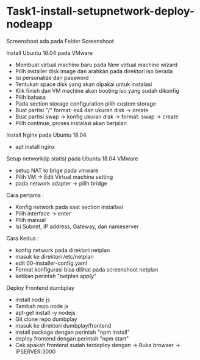 # Task1-install-setupnetwork-deploy-nodeapp
Screenshoot ada pada Folder Screenshoot


Install Ubuntu 18.04 pada VMware
- Membuat virtual machine baru pada New virtual machine wizard
- Pilih installer disk image dan arahkan pada direktori iso berada
- Isi personalize dan password
- Tentukan space disk yang akan dipakai untuk instalasi
- Klik finish dan VM machine akan booting iso yang sudah dikonfig
- Pilih bahasa
- Pada section storage configuration pilih custom storage
- Buat partisi "/" format: ex4 dan ukuran disk -> create
- Buat partisi swap -> konfig ukuran disk -> format: swap -> create
- Pilih continue, proses instalasi akan berjalan

Install Nginx pada Ubuntu 18.04
- apt install nginx


Setup network(ip statis) pada Ubuntu 18.04 VMware

- setup NAT to brige pada vmware
- Pilih VM -> Edit Virtual machine setting
- pada network adapter -> pilih bridge

Cara pertama :
- Konfig network pada saat section installasi
- Pilih interface -> enter
- Pilih manual 
- Isi Subnet, IP address, Gateway, dan nameserver

Cara Kedua :
- konfig network pada direktori netplan
- masuk ke direktori /etc/netplan
- edit 00-installer-config.yaml
- Format konfigurasi bisa dilihat pada screenshoot netplan
- ketikan perintah "netplan apply"


Deploy Frontend dumbplay
- install node js 
- Tambah repo node js
- apt-get install -y nodejs
- Git clone repo dumbplay
- masuk ke direktori dumbplay/frontend
- install package dengan perintah "npm install"
- deploy frontend dengan perintah "npm start"
- Cek apakah frontend sudah terdeploy dengan -> Buka browser -> IPSERVER:3000
